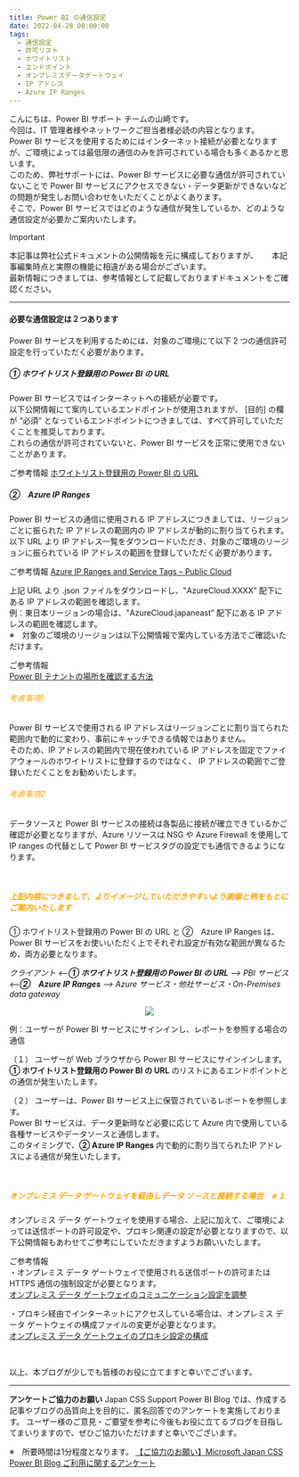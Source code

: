 ```yaml
---
title: Power BI の通信設定
date: 2022-04-28 00:00:00 
tags:
  - 通信設定　　
  - 許可リスト
  - ホワイトリスト
  - エンドポイント
  - オンプレミスデータゲートウェイ
  - IP アドレス
  - Azure IP Ranges
---
```



こんにちは、Power BI サポート チームの山崎です。  
今回は、IT 管理者様やネットワークご担当者様必読の内容となります。  
Power BI サービスを使用するためにはインターネット接続が必要となりますが、ご環境によっては最低限の通信のみを許可されている場合も多くあるかと思います。  
このため、弊社サポートには、Power BI サービスに必要な通信が許可されていないことで Power BI サービスにアクセスできない・データ更新ができないなどの問題が発生しお問い合わせをいただくことがよくあります。  
そこで、Power BI サービスではどのような通信が発生しているか、どのような通信設定が必要かご案内いたします。

<!-- more -->

> [!IMPORTANT]  
> 本記事は弊社公式ドキュメントの公開情報を元に構成しておりますが、　　
> 本記事編集時点と実際の機能に相違がある場合がございます。  
> 最新情報につきましては、参考情報として記載しておりますドキュメントをご確認ください。

---

#### 必要な通信設定は２つあります

Power BI サービスを利用するためには、対象のご環境にて以下 2 つの通信許可設定を行っていただく必要があります。


##### ①  ホワイトリスト登録用の Power BI の URL
Power BI サービスではインターネットへの接続が必要です。  
以下公開情報にて案内しているエンドポイントが使用されますが、 [目的] の欄が “必須” となっているエンドポイントにつきましては、すべて許可していただくことを推奨しております。  
これらの通信が許可されていないと、Power BI サービスを正常に使用できないことがあります。  

ご参考情報
[ホワイトリスト登録用の Power BI の URL](https://learn.microsoft.com/ja-jp/power-bi/power-bi-whitelist-urls)　  


##### ②　Azure IP Ranges  

Power BI サービスの通信に使用される IP アドレスにつきましては、リージョンごとに振られた IP アドレスの範囲内の IP アドレスが動的に割り当てられます。  
以下 URL より IP アドレス一覧をダウンロードいただき、対象のご環境のリージョンに振られている IP アドレスの範囲を登録していただく必要があります。  

ご参考情報
[Azure IP Ranges and Service Tags – Public Cloud](https://www.microsoft.com/en-us/download/details.aspx?id=56519)　  

上記 URL より .json ファイルをダウンロードし、"AzureCloud.XXXX” 配下にある IP アドレスの範囲を確認します。  
例：東日本リージョンの場合は、"AzureCloud.japaneast” 配下にある IP アドレスの範囲を確認します。  
※　対象のご環境のリージョンは以下公開情報で案内している方法でご確認いただけます。  

ご参考情報  
[Power BI テナントの場所を確認する方法](https://learn.microsoft.com/ja-jp/power-bi/service-admin-where-is-my-tenant-located#how-to-determine-where-your-power-bi-tenant-is-located)　  


###### <span style="color: orange; ">考慮事項1</span>
Power BI サービスで使用される IP アドレスはリージョンごとに割り当てられた範囲内で動的に変わり、事前にキャッチできる情報ではありません。  
そのため、IP アドレスの範囲内で現在使われている IP アドレスを固定でファイアウォールのホワイトリストに登録するのではなく、 IP アドレスの範囲でご登録いただくことをお勧めいたします。

###### <span style="color: orange; ">考慮事項2</span> 
データソースと Power BI サービスの接続は各製品に接続が確立できているかご確認が必要となりますが、Azure リソースは NSG や Azure Firewall を使用して IP ranges の代替として Power BI サービスタグの設定でも通信できるようになります。


<br>


##### <span style="color: orange; ">上記内容につきまして、よりイメージしていただきやすいよう画像と例をもとにご案内いたします</span>

① ホワイトリスト登録用の Power BI の URL と ②　Azure IP Ranges は、Power BI サービスをお使いいただく上でそれぞれ設定が有効な範囲が異なるため、両方必要となります。  

_クライアント <--**① ホワイトリスト登録用の Power BI の URL** --> PBI サービス <--**②　Azure IP Ranges** --> Azure サービス・他社サービス・On-Premises data gateway_
 
<div align="center">
<img src="1.png">
</div> 


例：ユーザーが Power BI サービスにサインインし、レポートを参照する場合の通信  

（１） ユーザーが Web ブラウザから Power BI サービスにサインインします。  
 **① ホワイトリスト登録用の Power BI の URL** のリストにあるエンドポイントとの通信が発生いたします。   

（２） ユーザーは、Power BI サービス上に保管されているレポートを参照します。  
Power BI サービスは、データ更新時など必要に応じて Azure 内で使用している各種サービスやデータソースと通信します。  
  このタイミングで、**② Azure IP Ranges** 内で動的に割り当てられたIP アドレスによる通信が発生いたします。

<br>

##### <span style="color: orange; ">オンプレミス データ ゲートウェイを経由しデータ ソースと接続する場合　※１</span>

オンプレミス データ ゲートウェイを使用する場合、上記に加えて、ご環境によっては送信ポートの許可設定や、プロキシ関連の設定が必要となりますので、以下公開情報もあわせてご参考にしていただきますようお願いいたします。

ご参考情報  
・オンプレミス データ ゲートウェイで使用される送信ポートの許可または HTTPS 通信の強制設定が必要となります。  
[オンプレミス データ ゲートウェイのコミュニケーション設定を調整](https://learn.microsoft.com/ja-jp/data-integration/gateway/service-gateway-communication)  

・プロキシ経由でインターネットにアクセスしている場合は、オンプレミス データ ゲートウェイの構成ファイルの変更が必要となります。  
[オンプレミス データ ゲートウェイのプロキシ設定の構成](https://learn.microsoft.com/ja-jp/data-integration/gateway/service-gateway-proxy)   

<br>


以上、本ブログが少しでも皆様のお役に立てますと幸いでございます。

---

**アンケートご協力のお願い**
Japan CSS Support Power BI Blog では、作成する記事やブログの品質向上を目的に、匿名回答でのアンケートを実施しております。
ユーザー様のご意見・ご要望を参考に今後もお役に立てるブログを目指してまいりますので、ぜひご協力いただけますと幸いでございます。 

※　所要時間は1分程度となります。
[【ご協力のお願い】Microsoft Japan CSS Power BI Blog ご利用に関するアンケート](https://jpbap-sqlbi.github.io/blog/powerbi/pbi_blogsurvey2022/)